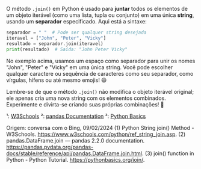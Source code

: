 O método `.join()` em Python é usado para **juntar** todos os elementos de um objeto iterável (como uma lista, tupla ou conjunto) em uma única **string**, usando um **separador** especificado. Aqui está a sintaxe:

```python
separador = " "  # Pode ser qualquer string desejada
iteravel = ["John", "Peter", "Vicky"]
resultado = separador.join(iteravel)
print(resultado)  # Saída: "John Peter Vicky"
```

No exemplo acima, usamos um espaço como separador para unir os nomes "John", "Peter" e "Vicky" em uma única string. Você pode escolher qualquer caractere ou sequência de caracteres como seu separador, como vírgulas, hífens ou até mesmo emojis! 😄

Lembre-se de que o método `.join()` não modifica o objeto iterável original; ele apenas cria uma nova string com os elementos combinados. Experimente e divirta-se criando suas próprias combinações! 🚀

¹: [W3Schools](https://www.w3schools.com/python/ref_string_join.asp)
²: [pandas Documentation](https://pandas.pydata.org/pandas-docs/stable/reference/api/pandas.DataFrame.join.html)
³: [Python Basics](https://pythonbasics.org/join/)

Origem: conversa com o Bing, 09/02/2024
(1) Python String join() Method - W3Schools. https://www.w3schools.com/python/ref_string_join.asp.
(2) pandas.DataFrame.join — pandas 2.2.0 documentation. https://pandas.pydata.org/pandas-docs/stable/reference/api/pandas.DataFrame.join.html.
(3) join() function in Python - Python Tutorial. https://pythonbasics.org/join/.